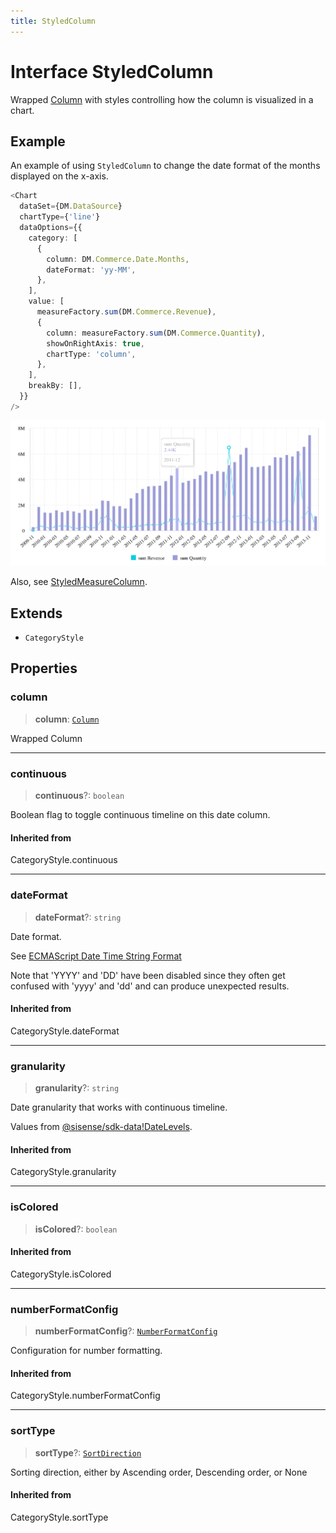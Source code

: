 ```yaml
---
title: StyledColumn
---
```


# Interface StyledColumn

Wrapped [Column](../../sdk-data/interfaces/interface.Column.md) with styles controlling how the column is visualized in a chart.

## Example

An example of using `StyledColumn` to change the date format of the months displayed on the x-axis.

```ts
<Chart
  dataSet={DM.DataSource}
  chartType={'line'}
  dataOptions={{
    category: [
      {
        column: DM.Commerce.Date.Months,
        dateFormat: 'yy-MM',
      },
    ],
    value: [
      measureFactory.sum(DM.Commerce.Revenue),
      {
        column: measureFactory.sum(DM.Commerce.Quantity),
        showOnRightAxis: true,
        chartType: 'column',
      },
    ],
    breakBy: [],
  }}
/>
```

<img src="../../../img/chart-mixed-series-example-1.png" width="800px" />

Also, see [StyledMeasureColumn](interface.StyledMeasureColumn.md).

## Extends

- `CategoryStyle`

## Properties

### column

> **column**: [`Column`](../../sdk-data/interfaces/interface.Column.md)

Wrapped Column

***

### continuous

> **continuous**?: `boolean`

Boolean flag to toggle continuous timeline on this date column.

#### Inherited from

CategoryStyle.continuous

***

### dateFormat

> **dateFormat**?: `string`

Date format.

See [ECMAScript Date Time String Format](https://tc39.es/ecma262/multipage/numbers-and-dates.html#sec-date-time-string-format)

Note that 'YYYY' and 'DD' have been disabled since they often get confused with 'yyyy' and 'dd'
and can produce unexpected results.

#### Inherited from

CategoryStyle.dateFormat

***

### granularity

> **granularity**?: `string`

Date granularity that works with continuous timeline.

Values from [@sisense/sdk-data!DateLevels](../../sdk-data/variables/variable.DateLevels.md).

#### Inherited from

CategoryStyle.granularity

***

### isColored

> **isColored**?: `boolean`

#### Inherited from

CategoryStyle.isColored

***

### numberFormatConfig

> **numberFormatConfig**?: [`NumberFormatConfig`](../type-aliases/type-alias.NumberFormatConfig.md)

Configuration for number formatting.

#### Inherited from

CategoryStyle.numberFormatConfig

***

### sortType

> **sortType**?: [`SortDirection`](../type-aliases/type-alias.SortDirection.md)

Sorting direction, either by Ascending order, Descending order, or None

#### Inherited from

CategoryStyle.sortType
